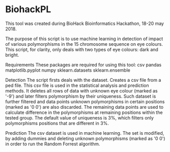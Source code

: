 # BiohackPL

This tool was created during BioHack Bioinformatics Hackathon, 18-20 may 2018.

The purpose of this script is to use machine learning in detection of impact of various polymorphisms in the 15 chromosome sequence on eye colours. This script, for clarity, only deals with two types of eye colours: dark and bright.

Requirements
These packages are required for using this tool:
csv
pandas
matplotlib.pyplot
numpy
sklearn.datasets
sklearn.ensemble

Detection
The script firsts deals with the dataset. Creates a csv file from a ped file. This csv file is used in the statistical analysis and prediction methods.
It deletes all rows of data with unknown eye colour (marked as '-9') and later filters polymorphism by their uniqueness. Such dataset is further filtered and data points unknown polymorphisms in certain positions (marked as '0 0') are also discarded. The remaining data points are used to calculate difference in the polymorphisms at remaining positions within the tested group. The default value of uniqueness is 3%, which filters only polymorphisms positions that are different in 3%.


Prediction
The csv dataset is used in machine learning. The set is modified, by adding dummies and deleting unknown polymorphisms (marked as '0 0') in order to run the Random Forrest algorithm.

